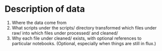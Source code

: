 # Description of data

1. Where the data come from
2. What scripts under the scripts/ directory transformed which files under raw/ into which files under processed/ and cleaned/
3. Why each file under cleaned/ exists, with optional references to particular notebooks. (Optional, especially when things are still in flux.)
